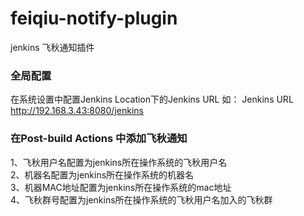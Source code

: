 # feiqiu-notify-plugin
jenkins 飞秋通知插件

### 全局配置
在系统设置中配置Jenkins Location下的Jenkins URL
如：
Jenkins URL http://192.168.3.43:8080/jenkins
### 在Post-build Actions 中添加飞秋通知
1、飞秋用户名配置为jenkins所在操作系统的飞秋用户名  
2、机器名配置为jenkins所在操作系统的机器名  
3、机器MAC地址配置为jenkins所在操作系统的mac地址  
4、飞秋群号配置为jenkins所在操作系统的飞秋用户名加入的飞秋群  